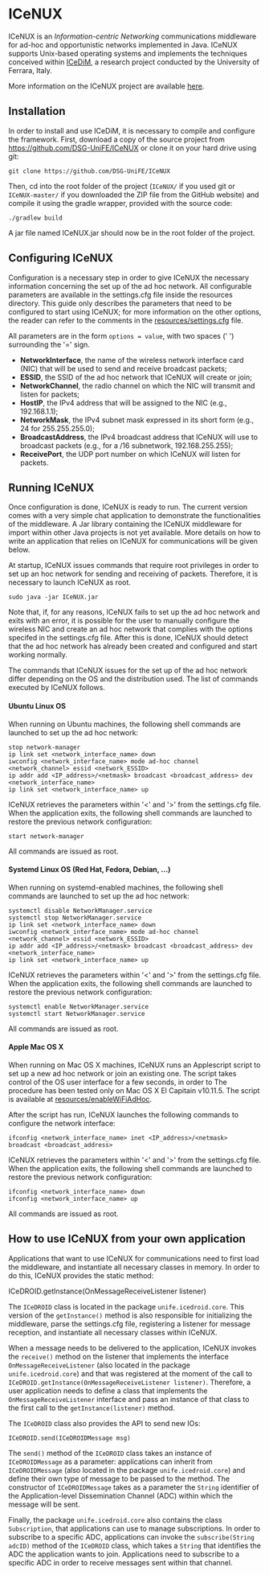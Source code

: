 # ICeNUX
ICeNUX is an *Information-centric Networking* communications middleware for ad-hoc and opportunistic networks implemented in Java.
ICeNUX supports Unix-based operating systems and implements the techniques conceived within
[ICeDiM](http://endif.unife.it/en/research/research-1/information-technology/computer-science/distributed-systems-group/research-projects/iceone), a research project conducted by the University of Ferrara, Italy.


More information on the ICeNUX project are available [here](https://github.com/DSG-UniFE/ICeNUX/blob/master/doc/ICeNUX.md).



## Installation
In order to install and use ICeDiM, it is necessary to compile and configure the framework.
First, download a copy of the source project from https://github.com/DSG-UniFE/ICeNUX or clone it on your hard drive using git:

    git clone https://github.com/DSG-UniFE/ICeNUX

Then, cd into the root folder of the project (`ICeNUX/` if you used git or `ICeNUX-master/` if you downloaded the ZIP file from the GitHub website) and compile it using the gradle wrapper, provided with the source code:

    ./gradlew build

A jar file named ICeNUX.jar should now be in the root folder of the project.



## Configuring ICeNUX
Configuration is a necessary step in order to give ICeNUX the necessary information concerning the set up of the ad hoc network. All configurable parameters are available in the settings.cfg file inside the resources directory.
This guide only describes the parameters that need to be configured to start using ICeNUX; for more information on the other options, the reader can refer to the comments in the [resources/settings.cfg](https://github.com/DSG-UniFE/ICeNUX/blob/master/resources/settings.cfg) file.

All parameters are in the form `options = value`, with two spaces (' ') surrounding the '=' sign.

  * **NetworkInterface**, the name of the wireless network interface card (NIC) that will be used to send and receive broadcast packets;
  * **ESSID**, the SSID of the ad hoc network that ICeNUX will create or join;
  * **NetworkChannel**, the radio channel on which the NIC will transmit and listen for packets;
  * **HostIP**, the IPv4 address that will be assigned to the NIC (e.g., 192.168.1.1);
  * **NetworkMask**, the IPv4 subnet mask expressed in its short form (e.g., 24 for 255.255.255.0);
  * **BroadcastAddress**, the IPv4 broadcast address that ICeNUX will use to broadcast packets (e.g., for a /16 subnetwork, 192.168.255.255);
  * **ReceivePort**, the UDP port number on which ICeNUX will listen for packets.



## Running ICeNUX
Once configuration is done, ICeNUX is ready to run. The current version comes with a very simple chat application to demonstrate the functionalities of the middleware.
A Jar library containing the ICeNUX middleware for import within other Java projects is not yet available. More details on how to write an application that relies on ICeNUX for communications will be given below.

At startup, ICeNUX issues commands that require root privileges in order to set up an hoc network for sending and receiving of packets. Therefore, it is necessary to launch ICeNUX as root.

    sudo java -jar ICeNUX.jar

Note that, if, for any reasons, ICeNUX fails to set up the ad hoc network and exits with an error, it is possible for the user to manually configure the wireless NIC and create an ad hoc network that complies with the options specifed in the settings.cfg file. After this is done, ICeNUX should detect that the ad hoc network has already been created and configured and start working normally.

The commands that ICeNUX issues for the set up of the ad hoc network differ depending on the OS and the distribution used. The list of commands executed by ICeNUX follows.


#### Ubuntu Linux OS
When running on Ubuntu machines, the following shell commands are launched to set up the ad hoc network:

    stop network-manager
	ip link set <network_interface_name> down
	iwconfig <network_interface_name> mode ad-hoc channel <network_channel> essid <network_ESSID>
    ip addr add <IP_address>/<netmask> broadcast <broadcast_address> dev <network_interface_name>
    ip link set <network_interface_name> up

ICeNUX retrieves the parameters within '<' and '>' from the settings.cfg file.
When the application exits, the following shell commands are launched to restore the previous network configuration:

    start network-manager

All commands are issued as root.


#### Systemd Linux OS (Red Hat, Fedora, Debian, ...)
When running on systemd-enabled machines, the following shell commands are launched to set up the ad hoc network:

    systemctl disable NetworkManager.service
    systemctl stop NetworkManager.service
	ip link set <network_interface_name> down
	iwconfig <network_interface_name> mode ad-hoc channel <network_channel> essid <network_ESSID>
    ip addr add <IP_address>/<netmask> broadcast <broadcast_address> dev <network_interface_name>
    ip link set <network_interface_name> up

ICeNUX retrieves the parameters within '<' and '>' from the settings.cfg file.
When the application exits, the following shell commands are launched to restore the previous network configuration:

    systemctl enable NetworkManager.service
    systemctl start NetworkManager.service

All commands are issued as root.


#### Apple Mac OS X
When running on Mac OS X machines, ICeNUX runs an Applescript script to set up a new ad hoc network or join an existing one. The script takes control of the OS user interface for a few seconds, in order to  The procedure has been tested only on Mac OS X El Capitain v10.11.5.
The script is available at [resources/enableWiFiAdHoc](https://github.com/DSG-UniFE/ICeNUX/blob/master/resources/enableWiFiAdHoc).

After the script has run, ICeNUX launches the following commands to configure the network interface:

    ifconfig <network_interface_name> inet <IP_address>/<netmask> broadcast <broadcast_address>

ICeNUX retrieves the parameters within '<' and '>' from the settings.cfg file.
When the application exits, the following shell commands are launched to restore the previous network configuration:

    ifconfig <network_interface_name> down
    ifconfig <network_interface_name> up

All commands are issued as root.



## How to use ICeNUX from your own application
Applications that want to use ICeNUX for communications need to first load the middleware, and instantiate all necessary classes in memory. In order to do this, ICeNUX provides the static method:

ICeDROID.getInstance(OnMessageReceiveListener listener)

The `ICeDROID` class is located in the package `unife.icedroid.core`. This version of the `getInstance()` method is also responsible for initializing the middleware, parse the settings.cfg file, registering a listener for message reception, and instantiate all necessary classes within ICeNUX.


When a message needs to be delivered to the application, ICeNUX invokes the `receive()` method on the listener that implements the interface `OnMessageReceiveListener` (also located in the package `unife.icedroid.core`) and that was registered at the moment of the call to `ICeDROID.getInstance(OnMessageReceiveListener listener)`.
Therefore, a user application needs to define a class that implements the `OnMessageReceiveListener` interface and pass an instance of that class to the first call to the `getInstance(listener)` method.


The `ICeDROID` class also provides the API to send new IOs:

    ICeDROID.send(ICeDROIDMessage msg)

The `send()` method of the `ICeDROID` class takes an instance of `ICeDROIDMessage` as a parameter: applications can inherit from `ICeDROIDMessage` (also located in the package `unife.icedroid.core`) and define their own type of message to be passed to the method. The constructor of `ICeDROIDMessage` takes as a parameter the `String` identifier of the Application-level Dissemination Channel (ADC) within which the message will be sent.


Finally, the package `unife.icedroid.core` also contains the class `Subscription`, that applications can use to manage subscriptions. In order to subscribe to a specific ADC, applications can invoke the `subscribe(String adcID)` method of the `ICeDROID` class, which takes a `String` that identifies the ADC the application wants to join. Applications need to subscribe to a specific ADC in order to receive messages sent within that channel.